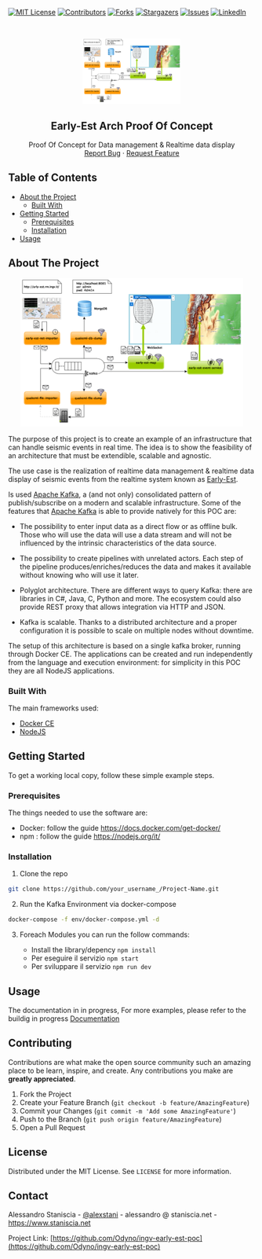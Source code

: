 <!-- PROJECT SHIELDS -->
<!--
*** I'm using markdown "reference style" links for readability.
*** Reference links are enclosed in brackets [ ] instead of parentheses ( ).
*** See the bottom of this document for the declaration of the reference variables
*** for contributors-url, forks-url, etc. This is an optional, concise syntax you may use.
*** https://www.markdownguide.org/basic-syntax/#reference-style-links
-->

[![MIT License][license-shield]][license-url]
[![Contributors][contributors-shield]][contributors-url]
[![Forks][forks-shield]][forks-url]
[![Stargazers][stars-shield]][stars-url]
[![Issues][issues-shield]][issues-url]
[![LinkedIn][linkedin-shield]][linkedin-url]

<!-- PROJECT LOGO -->
<br />
<p align="center">
  <a href="https://github.com/Odyno/ingv-early-est-poc">
    <img src="doc/imgs/POC.png" alt="Logo" width="200px">
  </a>
  <h2 align="center">Early-Est Arch Proof Of Concept</h2>
  <p align="center">
    Proof Of Concept for Data management & Realtime data display
    <br />
    <!--a href="https://github.com/Odyno/ingv-early-est-poc"><strong>Explore the docs »</strong></a>
    <br />
    <br />
    <a href="https://github.com/Odyno/ingv-early-est-poc">View Demo</a>
    ·-->
    <a href="https://github.com/Odyno/ingv-early-est-poc/issues">Report Bug</a>
    ·
    <a href="https://github.com/Odyno/ingv-early-est-poc/issues">Request Feature</a>
  </p>
</p>

<!-- TABLE OF CONTENTS -->

## Table of Contents

- [About the Project](#about-the-project)
  - [Built With](#built-with)
- [Getting Started](#getting-started)
  - [Prerequisites](#prerequisites)
  - [Installation](#installation)
- [Usage](#usage)
<!-- - [Roadmap](#roadmap)
- [Contributing](#contributing)
- [License](#license)
- [Contact](#contact)
<!-- - [Acknowledgements](#acknowledgements) -->

<!-- ABOUT THE PROJECT -->

## About The Project

<p align="center">
    <a href="doc/imgs/POC.png" alt="Schema" target="_new">
        <img src="doc/imgs/POC.png" alt="Schema" width="90%">
    </a>
</p>

The purpose of this project is to create an example of an infrastructure that can handle seismic events in real time. The idea is to show the feasibility of an architecture that must be extendible, scalable and agnostic.

The use case is the realization of realtime data management & realtime data display of seismic events from the realtime system known as [Early-Est](http://early-est.rm.ingv.it/warning.html).

Is used [Apache Kafka](https://kafka.apache.org/), a (and not only) consolidated pattern of publish/subscribe on a modern and scalable infrastructure. Some of the features that [Apache Kafka](https://kafka.apache.org/) is able to provide natively for this POC are:

- The possibility to enter input data as a direct flow or as offline bulk. Those who will use the data will use a data stream and will not be influenced by the intrinsic characteristics of the data source.

- The possibility to create pipelines with unrelated actors. Each step of the pipeline produces/enriches/reduces the data and makes it available without knowing who will use it later.

- Polyglot architecture. There are different ways to query Kafka: there are libraries in C#, Java, C, Python and more. The ecosystem could also provide REST proxy that allows integration via HTTP and JSON.
- Kafka is scalable. Thanks to a distributed architecture and a proper configuration it is possible to scale on multiple nodes without downtime.

The setup of this architecture is based on a single kafka broker, running through Docker CE.
The applications can be created and run independently from the language and execution environment: for simplicity in this POC they are all NodeJS applications.

### Built With

The main frameworks used:

- [Docker CE](https://docs.docker.com/)
- [NodeJS](https://nodejs.org/)

<!-- GETTING STARTED -->

## Getting Started

To get a working local copy, follow these simple example steps.

### Prerequisites

The things needed to use the software are:

- Docker: follow the guide https://docs.docker.com/get-docker/
- npm : follow the guide https://nodejs.org/it/

### Installation

1. Clone the repo

```sh
git clone https://github.com/your_username_/Project-Name.git
```

2. Run the Kafka Environment via docker-compose

```sh
docker-compose -f env/docker-compose.yml -d
```

3. Foreach Modules you can run the follow commands:

   - Install the library/depency `npm install`
   - Per eseguire il servizio `npm start`
   - Per sviluppare il servizio `npm run dev`

<!-- USAGE EXAMPLES -->

## Usage

The documentation in in progress, For more examples, please refer to the buildig in progress [Documentation](https://www.staniscia.net)

<!-- ROADMAP --

## Roadmap

See the [open issues](https://github.com/Odyno/ingv-early-est-poc/issues) for a list of proposed features (and known issues).

<!-- CONTRIBUTING -->

## Contributing

Contributions are what make the open source community such an amazing place to be learn, inspire, and create. Any contributions you make are **greatly appreciated**.

1. Fork the Project
2. Create your Feature Branch (`git checkout -b feature/AmazingFeature`)
3. Commit your Changes (`git commit -m 'Add some AmazingFeature'`)
4. Push to the Branch (`git push origin feature/AmazingFeature`)
5. Open a Pull Request

<!-- LICENSE -->

## License

Distributed under the MIT License. See `LICENSE` for more information.

<!-- CONTACT -->

## Contact

Alessandro Staniscia - [@alexstani](https://twitter.com/alexstani) - alessandro @ staniscia.net - https://www.staniscia.net

Project Link: [https://github.com/Odyno/ingv-early-est-poc](https://github.com/Odyno/ingv-early-est-poc)

<!-- ACKNOWLEDGEMENTS --

## Acknowledgements

- [GitHub Emoji Cheat Sheet](https://www.webpagefx.com/tools/emoji-cheat-sheet)
- [Img Shields](https://shields.io)
- [Choose an Open Source License](https://choosealicense.com)
- [GitHub Pages](https://pages.github.com)
- [Animate.css](https://daneden.github.io/animate.css)
- [Loaders.css](https://connoratherton.com/loaders)
- [Slick Carousel](https://kenwheeler.github.io/slick)
- [Smooth Scroll](https://github.com/cferdinandi/smooth-scroll)
- [Sticky Kit](http://leafo.net/sticky-kit)
- [JVectorMap](http://jvectormap.com)
- [Font Awesome](https://fontawesome.com)

<!-- MARKDOWN LINKS & IMAGES -->
<!-- https://www.markdownguide.org/basic-syntax/#reference-style-links -->

[contributors-shield]: https://img.shields.io/github/contributors/Odyno/ingv-early-est-poc.svg?style=flat-square
[contributors-url]: https://github.com/Odyno/ingv-early-est-poc/graphs/contributors
[forks-shield]: https://img.shields.io/github/forks/Odyno/ingv-early-est-poc.svg?style=flat-square
[forks-url]: https://github.com/Odyno/ingv-early-est-poc/network/members
[stars-shield]: https://img.shields.io/github/stars/Odyno/ingv-early-est-poc.svg?style=flat-square
[stars-url]: https://github.com/Odyno/ingv-early-est-poc/stargazers
[issues-shield]: https://img.shields.io/github/issues/Odyno/ingv-early-est-poc.svg?style=flat-square
[issues-url]: https://github.com/Odyno/ingv-early-est-poc/issues
[license-shield]: https://img.shields.io/github/license/Odyno/ingv-early-est-poc.svg?style=flat-square
[license-url]: https://github.com/Odyno/ingv-early-est-poc/blob/master/LICENSE.txt
[linkedin-shield]: https://img.shields.io/badge/-LinkedIn-black.svg?style=flat-square&logo=linkedin&colorB=555
[linkedin-url]: https://www.linkedin.com/in/stanisciaalessandro
